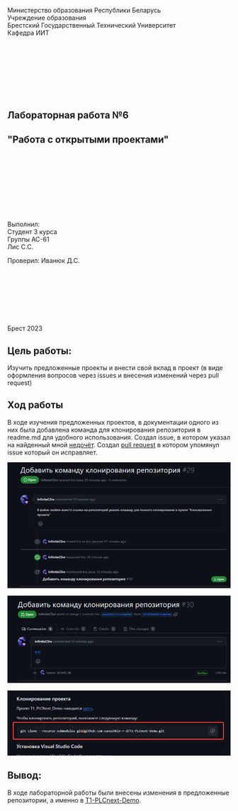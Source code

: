 Министерство образования Республики Беларусь  
Учреждение образования   
Брестский Государственный Технический Университет  
Кафедра ИИТ
<br/><br/><br/><br/><br/><br/><br/><br/><br/>
## Лабораторная работа №6
## "Работа с открытыми проектами"
<br/><br/><br/><br/><br/><br/><br/><br/><br/>
Выполнил:  
Студент 3 курса  
Группы АС-61  
Лис С.С.  

Проверил:
Иванюк Д.С.
<br/><br/><br/><br/><br/><br/><br/><br/><br/>
Брест 2023

## Цель работы:  
Изучить предложенные проекты и внести свой вклад в проект (в виде оформления вопросов через issues и внесения изменений через pull request)
## Ход работы  
В ходе изучения предложенных проектов, в документации одного из них была добавлена команда для клонирования репозитория в readme.md для удобного использования. Создал issue, в котором указал на найденный мной [недочёт](https://github.com/savushkin-r-d/T1-PLCnext-Demo/issues/29). Создал [pull request](https://github.com/savushkin-r-d/T1-PLCnext-Demo/pull/30) в котором упомянул issue который он исправляет.

![](../../images/lab6_issue.jpg)

![](../../images/lab6_pull.jpg)

![](../../images/lab6_result.jpg)

## Вывод:
В ходе лабораторной работы были внесены изменения в предложенные репозитории, а именно в [T1-PLCnext-Demo](https://github.com/savushkin-r-d/T1-PLCnext-Demo).
